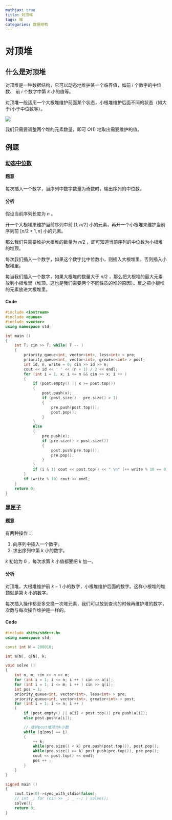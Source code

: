 ```yaml
---
mathjax: true
title: 对顶堆
tags: 堆
categories: 数据结构
---
```


# 对顶堆

## 什么是对顶堆

对顶堆是一种数据结构，它可以动态地维护某一个临界值，如前 $i$ 个数字的中位数、 前 $i$ 个数字中第 $k$ 小的值等。

对顶堆一般适用一个大根堆维护前面某个状态，小根堆维护后面不同的状态（如大于/小于中位数等）。

![](/images/ds/heap.png)

我们只需要调整两个堆的元素数量，即可 $O(1)$ 地取出需要维护的值。

## 例题

### [动态中位数](https://www.acwing.com/activity/content/problem/content/340/)

#### 题意

每次插入一个数字，当序列中数字数量为奇数时，输出序列的中位数。

#### 分析

假设当前序列长度为 $n$ 。

开一个大根堆来维护当前序列中前 $[1, n / 2]$ 小的元素，再开一个小根堆来维护当前序列前 $[n/2+1, n]$ 小的元素。

那么我们只需要维护大根堆的数量为 $n/2$ ，即可知道当前序列的中位数为小根堆的堆顶。

每次我们插入一个数字，如果这个数字比中位数小，则插入大根堆里，否则插入小根堆里。

每当我们插入一个数字，如果大根堆的数量大于 $n / 2$ ，那么把大根堆的最大元素放到小根堆里（堆顶，这也是我们需要两个不同性质的堆的原因）。反之把小根堆的元素放进大根堆里。

#### Code

```c++
#include <iostream>
#include <queue>
#include <vector>
using namespace std;

int main ()
{
    int T; cin >> T; while( T -- )
    {
        priority_queue<int, vector<int>, less<int> > pre;
        priority_queue<int, vector<int>, greater<int> > post;
        int id, n, write = 0; cin >> id >> n;
        cout << id << ' ' << (n + 1) / 2 << endl;
        for (int i = 1, x; i <= n && cin >> x; i ++ )
        {
            if (post.empty() || x >= post.top())
            {
                post.push(x);
                if (post.size() - pre.size() > 1)
                {
                    pre.push(post.top());
                    post.pop();
                }
            }
            else
            {
                pre.push(x);
                if (pre.size() > post.size())
                {
                    post.push(pre.top());
                    pre.pop();
                }
            }
            if (i & 1) cout << post.top() << " \n" [++ write % 10 == 0];
        }
        if (write % 10) cout << endl;
    }
    return 0;
}
```



### [黑匣子](https://www.luogu.com.cn/problem/P1801)

#### 题意

有两种操作：

1. 向序列中插入一个数字。
2. 求出序列中第 $k$ 小的数字。

$k$ 初始为 $0$ ，每次求第 $k$ 小值都要把 $k$ 加一。

#### 分析

对顶堆，大根堆维护前 $k-1$ 小的数字，小根堆维护后面的数字。这样小根堆的堆顶就是第 $k$ 小的数字。

每次插入操作都至多交换一次堆元素，我们可以放到查询的时候再维护堆的数字，次数与每次操作维护是一样的。

#### Code

```c++
#include <bits/stdc++.h>
using namespace std;

const int N = 200010;

int a[N], q[N], k;

void solve ()
{
    int n, m; cin >> n >> m;
    for (int i = 1; i <= n; i ++ ) cin >> a[i];
    for (int i = 1; i <= m; i ++ ) cin >> q[i];
    int pos = 1;
    priority_queue<int, vector<int>, less<int> > pre;
    priority_queue<int, vector<int>, greater<int> > post;
    for (int i = 1; i <= n; i ++ )
    {
        if (post.empty() || a[i] < post.top()) pre.push(a[i]);
        else post.push(a[i]);

        // 维护post堆顶为k小数
        while (q[pos] == i)
        {
            ++ k;
            while(pre.size() < k) pre.push(post.top()), post.pop();
            while(pre.size() >= k) post.push(pre.top()), pre.pop();
            cout << post.top() << endl;
            pos ++ ;
        }
    }
}

signed main ()
{
    cout.tie(0)->sync_with_stdio(false);
    // int _; for (cin >> _; _ --; ) solve();
    solve();
    return 0;
}
```
